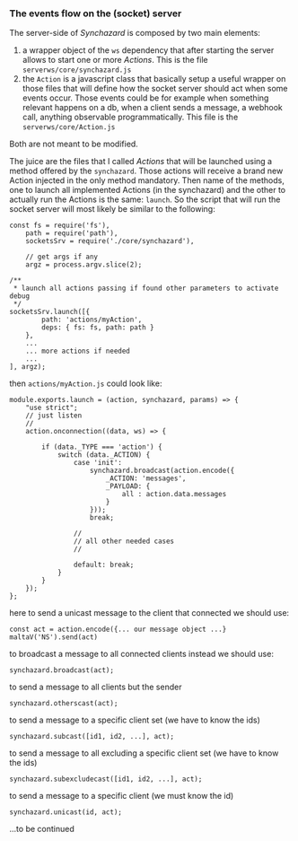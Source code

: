 ### The events flow on the (socket) server

The server-side of _Synchazard_ is composed by two main elements:
1) a wrapper object of the `ws` dependency that after starting the server allows to start one or more _Actions_. This is the file `serverws/core/synchazard.js`
2) the `Action` is a javascript class that basically setup a useful wrapper on those files that will define how the socket server should act when some events occur. Those events could be for example when something relevant happens on a db, when a client sends a message, a webhook call, anything observable programmatically. This file is the `serverws/core/Action.js`

Both are not meant to be modified.

The juice are the files that I called _Actions_ that will be launched using a method offered by the `synchazard`. Those actions will receive a brand new Action injected in the only method mandatory.
Then name of the methods, one to launch all implemented Actions (in the synchazard) and the other to actually run the Actions is the same: `launch`. So the script that will run the socket server will most likely be similar to the following:
```
const fs = require('fs'),
    path = require('path'),
    socketsSrv = require('./core/synchazard'),

    // get args if any
    argz = process.argv.slice(2);

/**
 * launch all actions passing if found other parameters to activate debug
 */
socketsSrv.launch([{
        path: 'actions/myAction',
        deps: { fs: fs, path: path }
    },
    ...
    ... more actions if needed
    ... 
], argz);
```

then `actions/myAction.js` could look like:

```
module.exports.launch = (action, synchazard, params) => {
    "use strict";
    // just listen
    //
    action.onconnection((data, ws) => {

        if (data._TYPE === 'action') {
            switch (data._ACTION) {
                case 'init':
                    synchazard.broadcast(action.encode({
                        _ACTION: 'messages',
                        _PAYLOAD: {
                            all : action.data.messages
                        }
                    }));
                    break;
                
                //
                // all other needed cases
                //

                default: break;
            }
        }
    });
};
```

here to send a unicast message to the client that connected we should use:

    const act = action.encode({... our message object ...}
    maltaV('NS').send(act)

to broadcast a message to all connected clients instead we should use:

    synchazard.broadcast(act);

to send a message to all clients but the sender

    synchazard.otherscast(act);

to send a message to a specific client set (we have to know the ids)

    synchazard.subcast([id1, id2, ...], act);

to send a message to all excluding a specific client set (we have to know the ids)

    synchazard.subexcludecast([id1, id2, ...], act);
    
to send a message to a specific client (we must know the id)  

    synchazard.unicast(id, act);




...to be continued